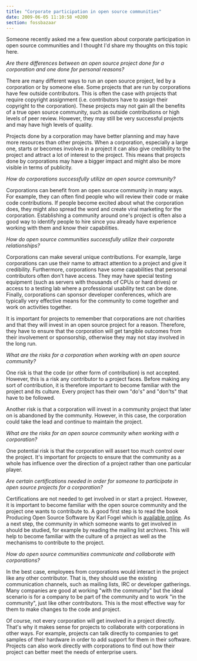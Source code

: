 ```yaml
---
title: "Corporate participation in open source communities"
date: 2009-06-05 11:10:58 +0200
section: fossbazaar
---
```


Someone recently asked me a few question about corporate participation
in open source communities and I thought I'd share my thoughts on this
topic here.

<em>Are there differences between an open source project done for a
corporation and one done for personal reasons?</em>

There are many different ways to run an open source project, led by a
corporation or by someone else.  Some projects that are run by
corporations have few outside contributors.  This is often the case with
projects that require copyright assignment (i.e. contributors have to
assign their copyright to the corporation).  These projects may not gain
all the benefits of a true open source community, such as outside
contributions or high levels of peer review.  However, they may still be
very successful projects and may have high levels of quality.

Projects done by a corporation may have better planning and may have
more resources than other projects.  When a corporation, especially a
large one, starts or becomes involves in a project it can also give
credibility to the project and attract a lot of interest to the project.
This means that projects done by corporations may have a bigger impact
and might also be more visible in terms of publicity.

<em>How do corporations successfully utilize an open source
community?</em>

Corporations can benefit from an open source community in many ways.
For example, they can often find people who will review their code or
make code contributions.  If people become excited about what the
corporation does, they might also spread the word and create viral
marketing for the corporation.  Establishing a community around one's
project is often also a good way to identify people to hire since you
already have experience working with them and know their capabilities.

<em>How do open source communities successfully utilize their corporate
relationships?</em>

Corporations can make several unique contributions.  For example, large
corporations can use their name to attract attention to a project and
give it credibility.  Furthermore, corporations have some capabilities
that personal contributors often don't have access.  They may have
special testing equipment (such as servers with thousands of CPUs or
hard drives) or access to a testing lab where a professional usability
test can be done.  Finally, corporations can sponsor developer
conferences, which are typically very effective means for the community
to come together and work on activities together.

It is important for projects to remember that corporations are not
charities and that they will invest in an open source project for a
reason.  Therefore, they have to ensure that the corporation will get
tangible outcomes from their involvement or sponsorship, otherwise they
may not stay involved in the long run.

<em>What are the risks for a corporation when working with an open
source community?</em>

One risk is that the code (or other form of contribution) is not
accepted.  However, this is a risk any contributor to a project faces.
Before making any sort of contribution, it is therefore important to
become familiar with the project and its culture.  Every project has
their own "do's" and "don'ts" that have to be followed.

Another risk is that a corporation will invest in a community project
that later on is abandoned by the community.  However, in this case, the
corporation could take the lead and continue to maintain the project.

<em>What are the risks for an open source community when working with a
corporation?</em>

One potential risk is that the corporation will assert too much control
over the project.  It's important for projects to ensure that the
community as a whole has influence over the direction of a project
rather than one particular player.

<em>Are certain certifications needed in order for someone
to participate in open source projects for a corporation?</em>

Certifications are not needed to get involved in or start a project.
However, it is important to become familiar with the open source
community and the project one wants to contribute to.  A good first step
is to read the book Producing Open Source Software by Karl Fogel which
is <a href = "http://producingoss.com/">available online</a>.  As a next
step, the community in which someone wants to get involved in should be
studied, for example by reading the mailing list archives.  This will
help to become familiar with the culture of a project as well as the
mechanisms to contribute to the project.

<em>How do open source communities communicate and collaborate with
corporations?</em>

In the best case, employees from corporations would interact in the
project like any other contributor.  That is, they should use the
existing communication channels, such as mailing lists, IRC or developer
gatherings.  Many companies are good at working "with the community" but
the ideal scenario is for a company to be part of the community and to
work "in the community", just like other contributors.  This is the most
effective way for them to make changes to the code and project.

Of course, not every corporation will get involved in a project
directly.  That's why it makes sense for projects to collaborate with
corporations in other ways.  For example, projects can talk directly to
companies to get samples of their hardware in order to add support for
them in their software.  Projects can also work directly with
corporations to find out how their project can better meet the needs of
enterprise users.

